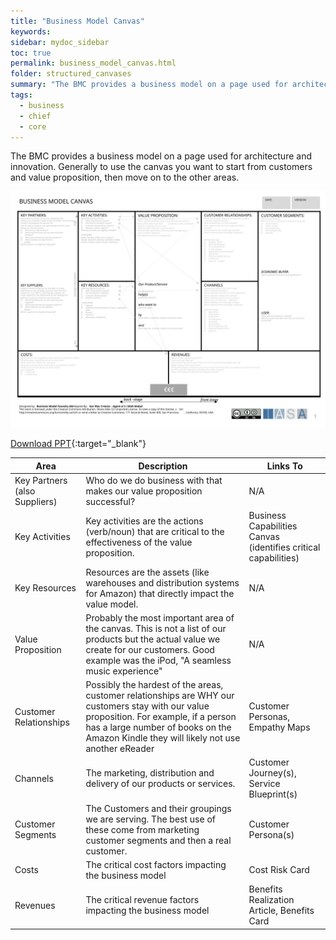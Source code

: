 ```yaml
---
title: "Business Model Canvas"
keywords: 
sidebar: mydoc_sidebar
toc: true
permalink: business_model_canvas.html
folder: structured_canvases
summary: "The BMC provides a business model on a page used for architecture and innovation."
tags: 
  - business
  - chief
  - core
---
```


The BMC provides a business model on a page used for architecture and innovation. Generally to use the canvas you want to start from customers and value proposition, then move on to the other areas. 

![image001](media/business_model_canvas.svg)

[Download PPT](media/ppt/business_model_canvas.ppt){:target="_blank"}

| Area                          | Description                                                                                                                                                                                                                         | Links To                                                        |
| ----------------------------- | ----------------------------------------------------------------------------------------------------------------------------------------------------------------------------------------------------------------------------------- | --------------------------------------------------------------- |
| Key Partners (also Suppliers) | Who do we do business with that makes our value proposition successful?                                                                                                                                                             | N/A                                                             |
| Key Activities                | Key activities are the actions (verb/noun) that are critical to the effectiveness of the value proposition.                                                                                                                         | Business Capabilities Canvas (identifies critical capabilities) |
| Key Resources                 | Resources are the assets (like warehouses and distribution systems for Amazon) that directly impact the value model.                                                                                                                | N/A                                                             |
| Value Proposition             | Probably the most important area of the canvas. This is not a list of our products but the actual value we create for our customers. Good example was the iPod, "A seamless music experience"                                       | N/A                                                             |
| Customer Relationships        | Possibly the hardest of the areas, customer relationships are WHY our customers stay with our value proposition. For example, if a person has a large number of books on the Amazon Kindle they will likely not use another eReader | Customer Personas, Empathy Maps                                 |
| Channels                      | The marketing, distribution and delivery of our products or services.                                                                                                                                                               | Customer Journey(s), Service Blueprint(s)                       |
| Customer Segments             | The Customers and their groupings we are serving. The best use of these come from marketing customer segments and then a real customer.                                                                                             | Customer Persona(s)                                             |
| Costs                         | The critical cost factors impacting the business model                                                                                                                                                                              | Cost Risk Card                                                  |
| Revenues                      | The critical revenue factors impacting the business model                                                                                                                                                                           | Benefits Realization Article, Benefits Card                     |